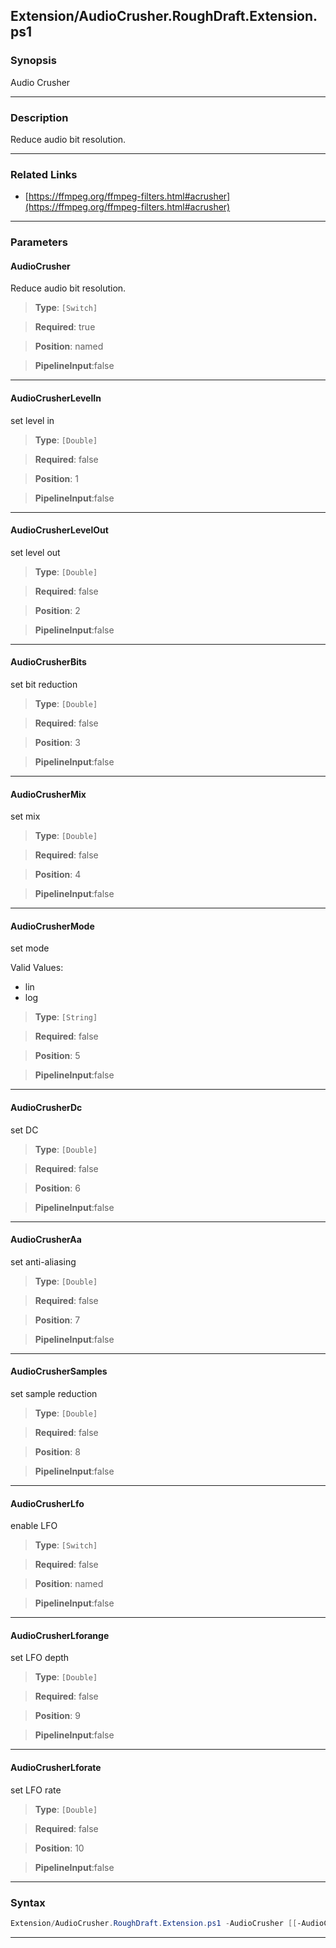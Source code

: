 
Extension/AudioCrusher.RoughDraft.Extension.ps1
-----------------------------------------------
### Synopsis
Audio Crusher

---
### Description

Reduce audio bit resolution.

---
### Related Links
* [https://ffmpeg.org/ffmpeg-filters.html#acrusher](https://ffmpeg.org/ffmpeg-filters.html#acrusher)



---
### Parameters
#### **AudioCrusher**

Reduce audio bit resolution.



> **Type**: ```[Switch]```

> **Required**: true

> **Position**: named

> **PipelineInput**:false



---
#### **AudioCrusherLevelIn**

set level in



> **Type**: ```[Double]```

> **Required**: false

> **Position**: 1

> **PipelineInput**:false



---
#### **AudioCrusherLevelOut**

set level out



> **Type**: ```[Double]```

> **Required**: false

> **Position**: 2

> **PipelineInput**:false



---
#### **AudioCrusherBits**

set bit reduction



> **Type**: ```[Double]```

> **Required**: false

> **Position**: 3

> **PipelineInput**:false



---
#### **AudioCrusherMix**

set mix



> **Type**: ```[Double]```

> **Required**: false

> **Position**: 4

> **PipelineInput**:false



---
#### **AudioCrusherMode**

set mode



Valid Values:

* lin
* log



> **Type**: ```[String]```

> **Required**: false

> **Position**: 5

> **PipelineInput**:false



---
#### **AudioCrusherDc**

set DC



> **Type**: ```[Double]```

> **Required**: false

> **Position**: 6

> **PipelineInput**:false



---
#### **AudioCrusherAa**

set anti-aliasing



> **Type**: ```[Double]```

> **Required**: false

> **Position**: 7

> **PipelineInput**:false



---
#### **AudioCrusherSamples**

set sample reduction



> **Type**: ```[Double]```

> **Required**: false

> **Position**: 8

> **PipelineInput**:false



---
#### **AudioCrusherLfo**

enable LFO



> **Type**: ```[Switch]```

> **Required**: false

> **Position**: named

> **PipelineInput**:false



---
#### **AudioCrusherLforange**

set LFO depth



> **Type**: ```[Double]```

> **Required**: false

> **Position**: 9

> **PipelineInput**:false



---
#### **AudioCrusherLforate**

set LFO rate



> **Type**: ```[Double]```

> **Required**: false

> **Position**: 10

> **PipelineInput**:false



---
### Syntax
```PowerShell
Extension/AudioCrusher.RoughDraft.Extension.ps1 -AudioCrusher [[-AudioCrusherLevelIn] <Double>] [[-AudioCrusherLevelOut] <Double>] [[-AudioCrusherBits] <Double>] [[-AudioCrusherMix] <Double>] [[-AudioCrusherMode] <String>] [[-AudioCrusherDc] <Double>] [[-AudioCrusherAa] <Double>] [[-AudioCrusherSamples] <Double>] [-AudioCrusherLfo] [[-AudioCrusherLforange] <Double>] [[-AudioCrusherLforate] <Double>] [<CommonParameters>]
```
---




